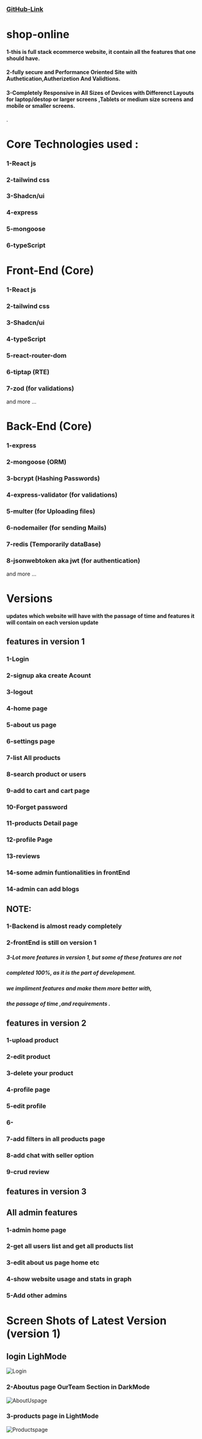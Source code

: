 ### [GitHub-Link](https://github.com/Azhar-lone/shop-online)

<!-- # [Live-Preview](https://) will be available after one commit -->
# shop-online
#### 1-this is full stack ecommerce website, it contain all the features that one should have. 
#### 2-fully secure and Performance Oriented Site with Authetication,Autherizetion And Validtions.
#### 3-Completely Responsive in All Sizes of Devices with Differenct Layouts for laptop/destop or larger screens ,Tablets or medium size screens and mobile or smaller screens.
.

# Core Technologies used :
### 1-React js
### 2-tailwind css 
### 3-Shadcn/ui 
### 4-express 
### 5-mongoose
### 6-typeScript


# Front-End (Core)
### 1-React js
### 2-tailwind css 
### 3-Shadcn/ui 
### 4-typeScript
### 5-react-router-dom
### 6-tiptap (RTE)
### 7-zod (for validations)
and more ...

# Back-End (Core)
### 1-express 
### 2-mongoose (ORM)
### 3-bcrypt (Hashing Passwords)
### 4-express-validator (for validations)
### 5-multer (for Uploading files)
### 6-nodemailer (for sending Mails)
### 7-redis (Temporarily dataBase)
### 8-jsonwebtoken aka jwt (for authentication)
and more ...



# Versions
#### updates which website will have with the passage of time and features it will contain on each version update
## features in version 1
### 1-Login
### 2-signup aka create Acount 
### 3-logout 
### 4-home page 
### 5-about us page
### 6-settings page
### 7-list All products
### 8-search product or users
### 9-add to cart and cart page
### 10-Forget password
### 11-products Detail page
### 12-profile Page
### 13-reviews
### 14-some admin funtionalities in frontEnd
### 14-admin can add blogs

## NOTE:
### 1-Backend is almost ready completely 
### 2-frontEnd is still on version 1

##### 3-Lot more features in version 1, but some of these features are not
##### completed 100%, as it is the part of development.
##### we impliment features and make them more better with,
##### the passage of time ,and requirements .


## features in version 2
### 1-upload product  
### 2-edit product
### 3-delete your product
### 4-profile page
### 5-edit profile
### 6-
### 7-add filters in all products page
### 8-add chat with seller option
### 9-crud review

## features in version 3 
## All admin features
### 1-admin home page
### 2-get all users list and get all products list
### 3-edit about us page home etc 
### 4-show website usage and stats in graph
### 5-Add other admins



# Screen Shots of Latest Version (version 1)

## login LighMode
![Login](./Images/login-Light.png)
### 2-Aboutus page OurTeam Section in DarkMode
![AboutUspage](./Images/aboutus-Ourteam.png)
### 3-products page in LightMode
![Productspage](./Images/products-Light.png)
